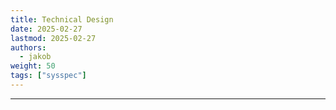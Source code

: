 ```yaml
---
title: Technical Design
date: 2025-02-27
lastmod: 2025-02-27
authors:
  - jakob
weight: 50
tags: ["sysspec"]
---
```


---
